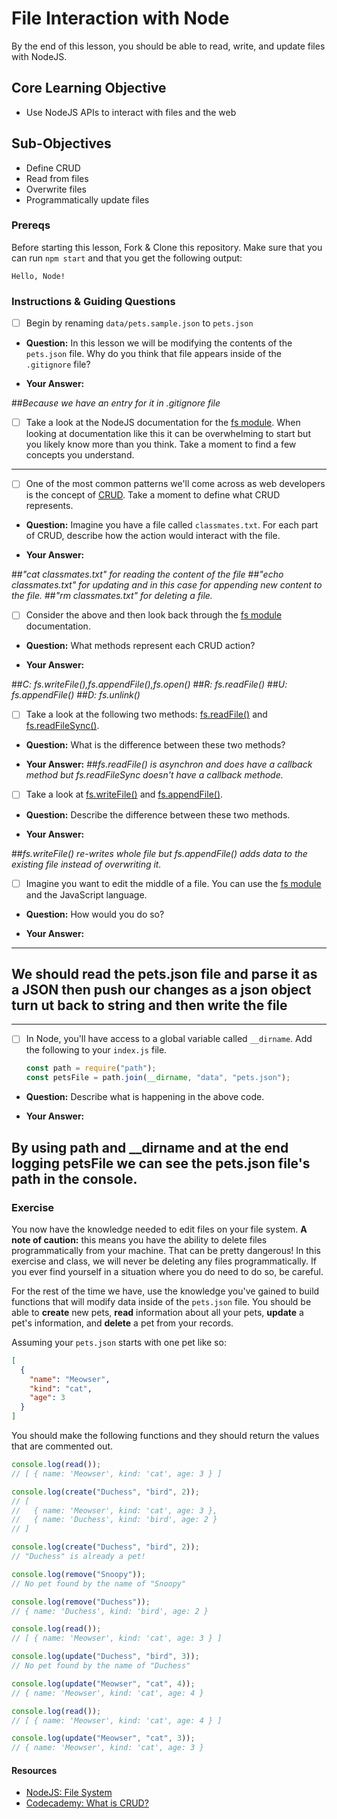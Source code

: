 # File Interaction with Node

By the end of this lesson, you should be able to read, write, and update files with NodeJS.

## Core Learning Objective

- Use NodeJS APIs to interact with files and the web

## Sub-Objectives

- Define CRUD
- Read from files
- Overwrite files
- Programmatically update files

### Prereqs

Before starting this lesson, Fork & Clone this repository. Make sure that you can run `npm start` and that you get the following output:

```
Hello, Node!
```

### Instructions & Guiding Questions

- [ ] Begin by renaming `data/pets.sample.json` to `pets.json`

* **Question:** In this lesson we will be modifying the contents of the `pets.json` file. Why do you think that file appears inside of the `.gitignore` file?

* **Your Answer:**

##_Because we have an entry for it in .gitignore file_

- [ ] Take a look at the NodeJS documentation for the [fs module](https://nodejs.org/api/fs.html). When looking at documentation like this it can be overwhelming to start but you likely know more than you think. Take a moment to find a few concepts you understand.

---

- [ ] One of the most common patterns we'll come across as web developers is the concept of [CRUD](https://www.codecademy.com/articles/what-is-crud). Take a moment to define what CRUD represents.

* **Question:** Imagine you have a file called `classmates.txt`. For each part of CRUD, describe how the action would interact with the file.

* **Your Answer:**

##_"cat classmates.txt" for reading the content of the file_ ##_"echo classmates.txt" for updating and in this case for appending new content to the file._ ##_"rm classmates.txt" for deleting a file._

- [ ] Consider the above and then look back through the [fs module](https://nodejs.org/api/fs.html) documentation.

* **Question:** What methods represent each CRUD action?

* **Your Answer:**

##_C: fs.writeFile(),fs.appendFile(),fs.open()_ ##_R: fs.readFile()_ ##_U: fs.appendFile()_ ##_D: fs.unlink()_

- [ ] Take a look at the following two methods: [fs.readFile()](https://nodejs.org/api/fs.html#fs_fs_readfile_path_options_callback) and [fs.readFileSync()](https://nodejs.org/api/fs.html#fs_fs_readfilesync_path_options).

* **Question:** What is the difference between these two methods?

* **Your Answer:** ##_fs.readFile() is asynchron and does have a callback method but fs.readFileSync doesn't have a callback methode._

- [ ] Take a look at [fs.writeFile()](https://nodejs.org/api/fs.html#fs_fs_writefile_file_data_options_callback) and [fs.appendFile()](https://nodejs.org/api/fs.html#fs_fs_appendfile_path_data_options_callback).

* **Question:** Describe the difference between these two methods.

* **Your Answer:**

##_fs.writeFile() re-writes whole file but fs.appendFile() adds data to the existing file instead of overwriting it._

- [ ] Imagine you want to edit the middle of a file. You can use the [fs module](https://nodejs.org/api/fs.html) and the JavaScript language.

* **Question:** How would you do so?

* **Your Answer:**

---

## We should read the pets.json file and parse it as a JSON then push our changes as a json object turn ut back to string and then write the file

---

- [ ] In Node, you'll have access to a global variable called `__dirname`. Add the following to your `index.js` file.
  ```js
  const path = require("path");
  const petsFile = path.join(__dirname, "data", "pets.json");
  ```

* **Question:** Describe what is happening in the above code.

* **Your Answer:**

## By using path and \_\_dirname and at the end logging petsFile we can see the pets.json file's path in the console.

### Exercise

You now have the knowledge needed to edit files on your file system. **A note of caution:** this means you have the ability to delete files programmatically from your machine. That can be pretty dangerous! In this exercise and class, we will never be deleting any files programmatically. If you ever find yourself in a situation where you do need to do so, be careful.

For the rest of the time we have, use the knowledge you've gained to build functions that will modify data inside of the `pets.json` file. You should be able to **create** new pets, **read** information about all your pets, **update** a pet's information, and **delete** a pet from your records.

Assuming your `pets.json` starts with one pet like so:

```json
[
  {
    "name": "Meowser",
    "kind": "cat",
    "age": 3
  }
]
```

You should make the following functions and they should return the values that are commented out.

```js
console.log(read());
// [ { name: 'Meowser', kind: 'cat', age: 3 } ]

console.log(create("Duchess", "bird", 2));
// [
//   { name: 'Meowser', kind: 'cat', age: 3 },
//   { name: 'Duchess', kind: 'bird', age: 2 }
// ]

console.log(create("Duchess", "bird", 2));
// "Duchess" is already a pet!

console.log(remove("Snoopy"));
// No pet found by the name of "Snoopy"

console.log(remove("Duchess"));
// { name: 'Duchess', kind: 'bird', age: 2 }

console.log(read());
// [ { name: 'Meowser', kind: 'cat', age: 3 } ]

console.log(update("Duchess", "bird", 3));
// No pet found by the name of "Duchess"

console.log(update("Meowser", "cat", 4));
// { name: 'Meowser', kind: 'cat', age: 4 }

console.log(read());
// [ { name: 'Meowser', kind: 'cat', age: 4 } ]

console.log(update("Meowser", "cat", 3));
// { name: 'Meowser', kind: 'cat', age: 3 }
```

#### Resources

- [NodeJS: File System](https://nodejs.org/api/fs.html)
- [Codecademy: What is CRUD?](https://www.codecademy.com/articles/what-is-crud)
